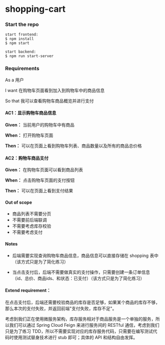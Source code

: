 # shopping-cart

### Start the repo
```
start frontend:
$ npm install 
$ npm start

start backend:
$ npm run start-server
```
### Requirements

As a 用户

I want 在购物车页面看到加入到购物车中的商品信息

So that 我可以查看购物车商品概览并进行支付


#### AC1：显示购物车商品信息

**Given：** 当前用户的购物车中有商品

**When：** 打开购物车页面

**Then：** 可以在页面上看到购物车列表、商品数量以及所有的商品总价格


#### AC2：购物车商品支付

**Given：** 在购物车页面可以看到商品列表

**When：** 点击购物车页面的支付按钮

**Then：** 可以在页面上看到支付结果


#### Out of scope

- 商品列表不需要分页
- 不需要前后端联调
- 不需要考虑库存校验
- 不需要考虑支付


#### Notes

- 后端需要实现查询购物车商品信息，商品信息可以直接存储在 shopping 表中（该方式只是为了简化练习）

- 当点击支付后，后端不需要做真实的支付操作，只需要创建一条订单信息（id、总价、商品ids、和状态：已支付）（该方式只是为了简化练习）


#### Extend requirement：

在点击支付后，后端还需要校验商品的库存是否足够，如果某个商品的库存不够，那么本次的支付失败，并返回前端"支付失败，库存不足"。

考虑到我们正在使用微服务架构，库存服务相对于商品服务是一个单独的服务，所以我们可以通过 Spring Cloud Feign 来进行服务间的 RESTful 通信，考虑到我们只是为了练习 TDD，所以不需要实现对应的库存服务代码，只需要在编写测试代码时使用测试替身技术进行 stub 即可；具体的 API 和结构自由发挥。
